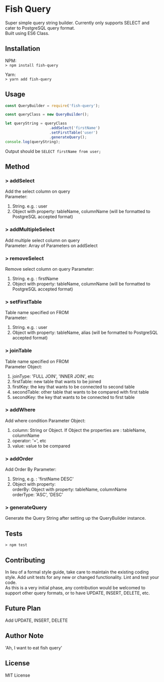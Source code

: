 Fish Query
=========

Super simple query string builder. Currently only supports SELECT and cater to PostgreSQL query format.  
Built using ES6 Class.

## Installation
NPM:  
```> npm install fish-query```

Yarn:  
```> yarn add fish-query```

## Usage
```javascript
const QueryBuilder = require('fish-query');

const queryClass = new QueryBuilder();

let queryString = queryClass
                    .addSelect('firstName')
                    .setFirstTable('user')
                    .generateQuery();
console.log(queryString);
```
Output should be `SELECT firstName from user;`

## Method

### > **addSelect**
Add the select column on query  
Parameter:
1. String. e.g. : user
2. Object with property: tableName, columnName (will be formatted to PostgreSQL accepted format)

### > **addMultipleSelect**
Add multiple select column on query  
Parameter: Array of Parameters on addSelect

### > **removeSelect**
Remove select column on query
Parameter:
1. String. e.g. : firstName
2. Object with property: tableName, columnName (will be formatted to PostgreSQL accepted format)

### > **setFirstTable**
Table name specified on FROM  
Parameter:
1. String. e.g. : user
2. Object with property: tableName, alias (will be formatted to PostgreSQL accepted format)

### > **joinTable**
Table name specified on FROM  
Parameter Object:
1. joinType: 'FULL JOIN', 'INNER JOIN', etc
2. firstTable: new table that wants to be joined
3. firstKey: the key that wants to be connected to second table
4. secondTable: other table that wants to be compared with first table
5. secondKey: the key that wants to be connected to first table

### > **addWhere**
Add where condition
Parameter Object:
1. column: String or Object. If Object the properties are : tableName, columnName
2. operator: '=', etc
3. value: value to be compared

### > **addOrder**
Add Order By
Parameter:
1. String, e.g. : 'firstName DESC'
2. Object with property:  
orderBy: Object with property: tableName, columnName  
orderType: 'ASC', 'DESC'

### > **generateQuery**
Generate the Query String after setting up the QueryBuilder instance.

## Tests

```> npm test```

## Contributing

In lieu of a formal style guide, take care to maintain the existing coding style. Add unit tests for any new or changed functionality. Lint and test your code.  
As this is a very initial phase, any contribution would be welcomed to support other query formats, or to have UPDATE, INSERT, DELETE, etc.

## Future Plan  
Add UPDATE, INSERT, DELETE

## Author Note   
'Ah, I want to eat fish query'

## License
MIT License